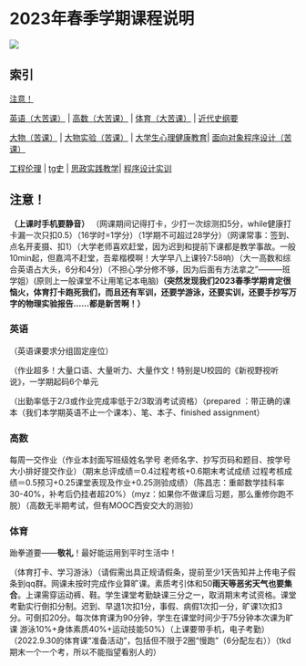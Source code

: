 # **2023年春季学期课程说明**

![](https://count.getloli.com/get/@universitycourse2023spring)


## 索引

[注意！](#注意) 

[英语（大苦课）](#英语) \| [高数（大苦课）](#高数) \| [体育（大苦课）](#体育) \| [近代史纲要](#近代史纲要)

[大物（苦课）](#大物) \| [大物实验（苦课）](#大物实验) \| [大学生心理健康教育](#大学生心理健康教育)\| [面向对象程序设计（苦课）](#面向对象程序设计)

[工程伦理](#工程伦理) \| [tg史](#tg史)  \| [思政实践教学](#思政实践)\| [程序设计实训](#程序设计实训)

## 注意！
**（上课时手机要静音）**
（网课期间记得打卡，少打一次综测扣5分，while健康打卡漏一次只扣0.5）（16学时=1学分）（1学期不可超过28学分）（网课常事：签到、点名开麦摄、扣1）（大学老师喜欢赶堂，因为迟到和提前下课都是教学事故。一般10min起，但嘉鸿不赶堂，吾辈楷模啊！大学早八上课铃7:58响）（大一高数和综合英语占大头，6分和4分）（不担心学分修不够，因为后面有方法拿之”———班学姐）(原则上一般课堂不让用笔记本电脑)**（突然发现我们2023春季学期肯定很恼火，体育打卡跑死我们，而且还有军训，还要学游泳，还要实训，还要手抄写万字的物理实验报告……都是新苦啊！）**


### 英语

（英语课要求分组固定座位）

（作业超多！大量口语、大量听力、大量作文！特别是U校园的《新视野视听说》，一学期起码6个单元

（出勤率低于2/3或作业完成率低于2/3取消考试资格）（prepared ：带正确的课本（我们本学期英语不止一个课本）、笔、本子、finished assignment）




### 高数

每周一交作业（作业本封面写班级姓名学号 老师名字、抄写页码和题目、按学号大小排好提交作业）（期末总评成绩＝0.4过程考核+0.6期末考试成绩 过程考核成绩＝0.5预习+0.25课堂表现及作业+0.25测验成绩）（陈昌志：重邮数学挂科率30-40%，补考后仍挂者超20%）（myz：如果你不做课后习题，那么重修你跑不脱）（高数无半期考试，但有MOOC西安交大的测验）

### 体育

跆拳道要——**敬礼**！最好能运用到平时生活中！

（体育打卡、学习游泳）（请假需出具正规请假条，提前至少1天告知并上传电子假条到qq群。网课未按时完成作业算旷课。素质考引体和50**雨天等恶劣天气也要集合**。上课需穿运动裤、鞋。学生课堂考勤缺课三分之一，取消期末考试资格。课堂考勤实行倒扣分制。迟到、早退1次扣1分，事假、病假1次扣一分，旷课1次扣3分。可倒扣20分。每次体育课为90分钟，学生在课堂时间少于75分钟本次课为旷课 游泳10%+身体素质40%+运动技能50%）（上课要带手机，电子考勤）（2022.9.30的体育课“准备活动”，包括但不限于2圈“慢跑”（6分配左右））（tkd期末一个一个考，所以不能指望看别人的）


